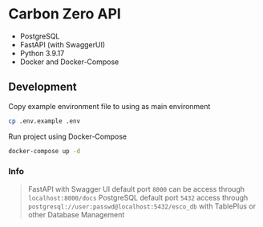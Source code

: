 # Carbon Zero API

- PostgreSQL
- FastAPI (with SwaggerUI)
- Python 3.9.17
- Docker and Docker-Compose

## Development

Copy example environment file to using as main environment

```bash
cp .env.example .env
```

Run project using Docker-Compose

```bash
docker-compose up -d
```

### Info

> FastAPI with Swagger UI default port `8000` can be access through `localhost:8000/docs`
> PostgreSQL default port `5432` access through `postgresql://user:passwd@localhost:5432/esco_db` with TablePlus or other Database Management
